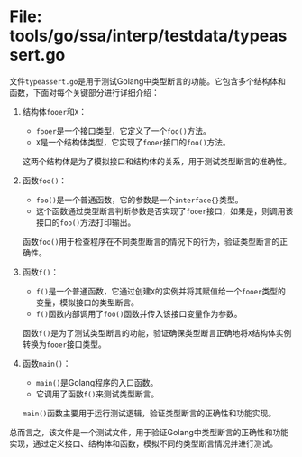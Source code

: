 # File: tools/go/ssa/interp/testdata/typeassert.go

文件`typeassert.go`是用于测试Golang中类型断言的功能。它包含多个结构体和函数，下面对每个关键部分进行详细介绍：

1. 结构体`fooer`和`X`：
   - `fooer`是一个接口类型，它定义了一个`foo()`方法。
   - `X`是一个结构体类型，它实现了`fooer`接口的`foo()`方法。

   这两个结构体是为了模拟接口和结构体的关系，用于测试类型断言的准确性。

2. 函数`foo()`：
   - `foo()`是一个普通函数，它的参数是一个`interface{}`类型。
   - 这个函数通过类型断言判断参数是否实现了`fooer`接口，如果是，则调用该接口的`foo()`方法打印输出。

   函数`foo()`用于检查程序在不同类型断言的情况下的行为，验证类型断言的正确性。

3. 函数`f()`：
   - `f()`是一个普通函数，它通过创建`X`的实例并将其赋值给一个`fooer`类型的变量，模拟接口的类型断言。
   - `f()`函数内部调用了`foo()`函数并传入该接口变量作为参数。

   函数`f()`是为了测试类型断言的功能，验证确保类型断言正确地将`X`结构体实例转换为`fooer`接口类型。

4. 函数`main()`：
   - `main()`是Golang程序的入口函数。
   - 它调用了函数`f()`来测试类型断言。

   `main()`函数主要用于运行测试逻辑，验证类型断言的正确性和功能实现。

总而言之，该文件是一个测试文件，用于验证Golang中类型断言的正确性和功能实现，通过定义接口、结构体和函数，模拟不同的类型断言情况并进行测试。


